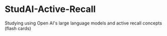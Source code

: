 # StudAI-Active-Recall
Studying using Open AI's large language models and active recall concepts (flash cards)
